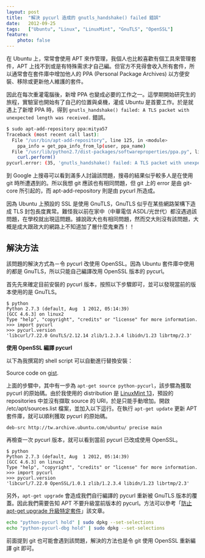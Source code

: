 ```yaml
---
layout: post
title:  "解決 pycurl 造成的 gnutls_handshake() failed 錯誤"
date:   2012-09-25
tags:   ["Ubuntu", "Linux", "LinuxMint", "GnuTLS", "OpenSSL"]
feature:
    photo: false
---
```


在 Ubuntu 上，常常會使用 APT 來作管理，我個人也比較喜歡有個工具來管理套件，APT 上找不到或是有特殊需求才自己編。但官方不見得會收入所有套件，所以通常會在套件庫中增加他人的 PPA (Personal Package Archives) 以方便安裝、移除或更新他人維護的套件。

因此在每次重灌電腦後，新增 PPA 也變成必要的工作之一。這學期開始研究生的旅程，實驗室也開始有了自己的位置與桌機，灌成 Ubuntu 是首要工作。於是就遇上了新增 PPA 時，得到 `gnutls_handshake() failed: A TLS packet with unexpected length was received.` 錯誤。

```bash
$ sudo apt-add-repository ppa:mitya57
Traceback (most recent call last):
  File "/usr/bin/apt-add-repository", line 125, in <module>
    ppa_info = get_ppa_info_from_lp(user, ppa_name)
  File "/usr/lib/python2.7/dist-packages/softwareproperties/ppa.py", line 80, in get_ppa_info_from_lp
    curl.perform()
pycurl.error: (35, 'gnutls_handshake() failed: A TLS packet with unexpected length was received.')
```

到 Google 上搜尋可以看到滿多人討論該問題，搜尋的結果似乎較多人是在使用 git 時所遭遇到的。所以我想 git 應該也有相同問題，但 git 上的 error 是由 git-core 所引起的，而 apt-add-repository 則是由 pycurl 所造成。

因為 Ubuntu 上預設的 SSL 是使用 GnuTLS，GnuTLS 似乎在某些網路架構下造成 TLS 封包長度異常。難怪我以前在家中（中華電信 ASDL/光世代）都沒遇過該問題，在學校就出現這問題。據說政大也有相同問題，然而交大則沒有該問題，大概是成大跟政大的網路上不知道加了層什麼鬼東西！！

## 解決方法

該問題的解決方式為－令 pycurl 改使用 OpenSSL。因為 Ubuntu 套件庫中使用的都是 GnuTLS，所以只能自己編譯改用 OpenSSL 版本的 pycurl。

首先先來確定目前安裝的 pycurl 版本，按照以下步驟即可，並可以發現當前的版本使用的是 GnuTLS。

```
$ python
Python 2.7.3 (default, Aug  1 2012, 05:14:39) 
[GCC 4.6.3] on linux2
Type "help", "copyright", "credits" or "license" for more information.
>>> import pycurl
>>> pycurl.version
'libcurl/7.22.0 GnuTLS/2.12.14 zlib/1.2.3.4 libidn/1.23 librtmp/2.3'
```

**使用 OpenSSL 編譯 pycurl**

以下為我撰寫的 shell script  可以自動進行替換安裝：

<script src="https://gist.github.com/KuoE0/6192061.js"></script>

Source code on [gist](https://gist.github.com/KuoE0/6192061).

上面的步驟中，其中有一步為 `apt-get source python-pycurl`，該步驟為獲取 pycurl 的原始碼。由於我使用的 distribution 是 [LinuxMint 13](http://linuxmint.com/)，預設的 repositories 中並沒有擷取 source 的 URI，於是只能手動增加。開啟 /etc/apt/sources.list 檔案，並加入以下這行。在執行 `apt-get update` 更新 APT 套件庫，就可以順利獲取 pycurl 的原始碼。

```
deb-src http://tw.archive.ubuntu.com/ubuntu/ precise main
```

再檢查一次 pycurl 版本，就可以看到當前 pycurl 已改成使用 OpenSSL。

```
$ python
Python 2.7.3 (default, Aug  1 2012, 05:14:39) 
[GCC 4.6.3] on linux2
Type "help", "copyright", "credits" or "license" for more information.
>>> import pycurl
>>> pycurl.version
'libcurl/7.22.0 OpenSSL/1.0.1 zlib/1.2.3.4 libidn/1.23 librtmp/2.3'
```

另外，`apt-get upgrade` 會造成我們自行編譯的 pycurl 重新被 GnuTLS 版本的覆蓋。因此我們需要告知 APT 不要升級當前版本的 pycurl。方法可以參考「[防止 apt-get upgrade 升級特定套件](http://blog.kuoe0.tw/posts/2012/09/21/prevent-apt-get-upgrade-to-upgrade-specific-packages)」該文章。

```bash
echo "python-pycurl hold" | sudo dpkg --set-selections
echo "python-pycurl-dbg hold" | sudo dpkg --set-selections
```

前面提到 git 也可能會遇到該問題，解決的方法也是令 git 使用 OpenSSL 重新編譯 git 即可。
